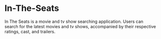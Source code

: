# In-The-Seats
In The Seats is a movie and tv show searching application. Users can search for the latest movies and tv shows, accompanied by their respective ratings, cast, and trailers.
